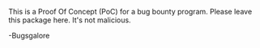 This is a Proof Of Concept (PoC) for a bug bounty program. Please leave this package here. 
It's not malicious. 

-Bugsgalore
